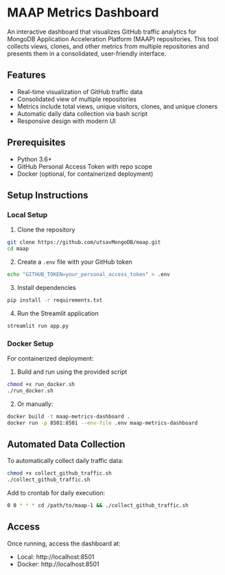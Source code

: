 # MAAP Metrics Dashboard

An interactive dashboard that visualizes GitHub traffic analytics for MongoDB Application Acceleration Platform (MAAP) repositories. This tool collects views, clones, and other metrics from multiple repositories and presents them in a consolidated, user-friendly interface.

## Features

- Real-time visualization of GitHub traffic data
- Consolidated view of multiple repositories
- Metrics include total views, unique visitors, clones, and unique cloners
- Automatic daily data collection via bash script
- Responsive design with modern UI

## Prerequisites

- Python 3.6+
- GitHub Personal Access Token with repo scope
- Docker (optional, for containerized deployment)

## Setup Instructions

### Local Setup

1. Clone the repository
```bash
git clone https://github.com/utsavMongoDB/maap.git
cd maap
```

2. Create a `.env` file with your GitHub token
```bash
echo "GITHUB_TOKEN=your_personal_access_token" > .env
```

3. Install dependencies
```bash
pip install -r requirements.txt
```

4. Run the Streamlit application
```bash
streamlit run app.py
```

### Docker Setup

For containerized deployment:

1. Build and run using the provided script
```bash
chmod +x run_docker.sh
./run_docker.sh
```

2. Or manually:
```bash
docker build -t maap-metrics-dashboard .
docker run -p 8501:8501 --env-file .env maap-metrics-dashboard
```

## Automated Data Collection

To automatically collect daily traffic data:

```bash
chmod +x collect_github_traffic.sh
./collect_github_traffic.sh
```

Add to crontab for daily execution:
```bash
0 0 * * * cd /path/to/maap-1 && ./collect_github_traffic.sh
```

## Access

Once running, access the dashboard at:
- Local: http://localhost:8501
- Docker: http://localhost:8501